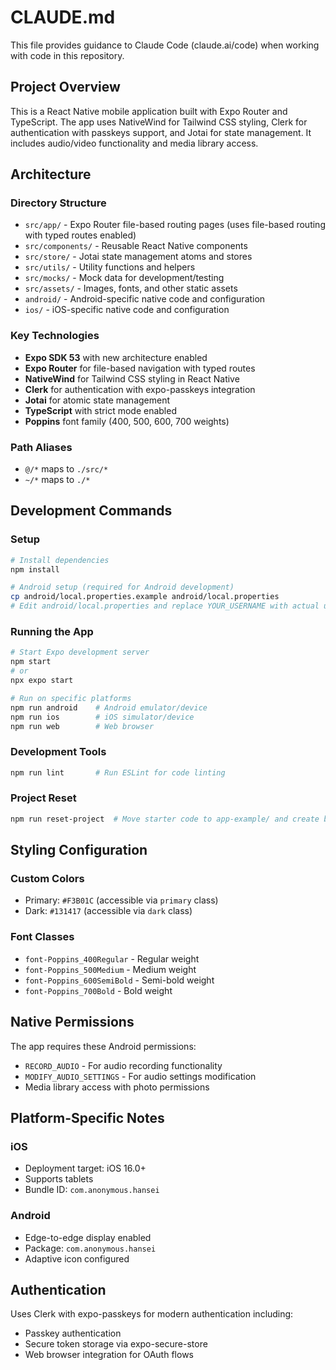 # CLAUDE.md

This file provides guidance to Claude Code (claude.ai/code) when working with code in this repository.

## Project Overview

This is a React Native mobile application built with Expo Router and TypeScript. The app uses NativeWind for Tailwind CSS styling, Clerk for authentication with passkeys support, and Jotai for state management. It includes audio/video functionality and media library access.

## Architecture

### Directory Structure
- `src/app/` - Expo Router file-based routing pages (uses file-based routing with typed routes enabled)
- `src/components/` - Reusable React Native components  
- `src/store/` - Jotai state management atoms and stores
- `src/utils/` - Utility functions and helpers
- `src/mocks/` - Mock data for development/testing
- `src/assets/` - Images, fonts, and other static assets
- `android/` - Android-specific native code and configuration
- `ios/` - iOS-specific native code and configuration

### Key Technologies
- **Expo SDK 53** with new architecture enabled
- **Expo Router** for file-based navigation with typed routes
- **NativeWind** for Tailwind CSS styling in React Native
- **Clerk** for authentication with expo-passkeys integration
- **Jotai** for atomic state management
- **TypeScript** with strict mode enabled
- **Poppins** font family (400, 500, 600, 700 weights)

### Path Aliases
- `@/*` maps to `./src/*`
- `~/*` maps to `./*`

## Development Commands

### Setup
```bash
# Install dependencies
npm install

# Android setup (required for Android development)
cp android/local.properties.example android/local.properties
# Edit android/local.properties and replace YOUR_USERNAME with actual username
```

### Running the App
```bash
# Start Expo development server
npm start
# or
npx expo start

# Run on specific platforms
npm run android    # Android emulator/device
npm run ios        # iOS simulator/device  
npm run web        # Web browser
```

### Development Tools
```bash
npm run lint       # Run ESLint for code linting
```

### Project Reset
```bash
npm run reset-project  # Move starter code to app-example/ and create blank app/
```

## Styling Configuration

### Custom Colors
- Primary: `#F3B01C` (accessible via `primary` class)
- Dark: `#131417` (accessible via `dark` class)

### Font Classes
- `font-Poppins_400Regular` - Regular weight
- `font-Poppins_500Medium` - Medium weight  
- `font-Poppins_600SemiBold` - Semi-bold weight
- `font-Poppins_700Bold` - Bold weight

## Native Permissions

The app requires these Android permissions:
- `RECORD_AUDIO` - For audio recording functionality
- `MODIFY_AUDIO_SETTINGS` - For audio settings modification
- Media library access with photo permissions

## Platform-Specific Notes

### iOS
- Deployment target: iOS 16.0+
- Supports tablets
- Bundle ID: `com.anonymous.hansei`

### Android  
- Edge-to-edge display enabled
- Package: `com.anonymous.hansei`
- Adaptive icon configured

## Authentication

Uses Clerk with expo-passkeys for modern authentication including:
- Passkey authentication
- Secure token storage via expo-secure-store
- Web browser integration for OAuth flows